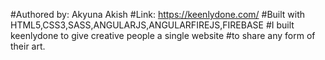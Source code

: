 #Authored by: Akyuna Akish
#Link: https://keenlydone.com/
#Built with HTML5,CSS3,SASS,ANGULARJS,ANGULARFIREJS,FIREBASE
#I built keenlydone to give creative people a single website
#to share any form of their art.
